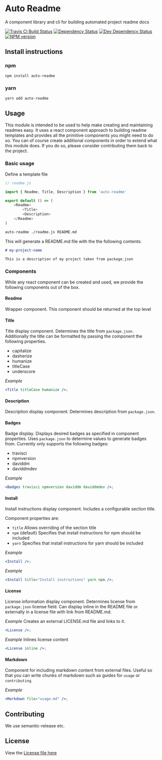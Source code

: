 # Auto Readme

A component library and cli for building automated project readme docs

[![Travis CI Build Status](https://img.shields.io/travis/digitalsadhu/auto-readme/master.svg)](http://travis-ci.org/digitalsadhu/auto-readme "Check this project's build status on TravisCI") [![Dependency Status](https://img.shields.io/david/digitalsadhu/auto-readme.svg)](https://david-dm.org/digitalsadhu/auto-readme "View the status of this project's dependencies on DavidDM") [![Dev Dependency Status](https://img.shields.io/david/dev/digitalsadhu/auto-readme.svg)](https://david-dm.org/digitalsadhu/auto-readme#info=devDependencies "View the status of this project's development dependencies on DavidDM") [![NPM version](https://img.shields.io/npm/v/auto-readme.svg)](https://npmjs.org/package/auto-readme "View this project on NPM")

## Install instructions

### npm

```bash
npm install auto-readme
```

### yarn

```bash
yarn add auto-readme
```

## Usage

This module is intended to be used to help make creating and maintaining readmes easy. It uses a react component approach to building readme templates and provides all the primitive components you might need to do so. You can of course create additional components in order to extend what this module does. If you do so, please consider contributing them back to the project.

### Basic usage

Define a template file

```js
// readme.js

import { Readme, Title, Description } from 'auto-readme'

export default () => (
    <Readme>
        <Title>
        <Description>
    </Readme>
)
```

```bash
auto-readme ./readme.js README.md
```

This will generate a README.md file with the the following contents:

```md
# my-project-name

This is a description of my project taken from package.json
```

### Components

While any react component can be created and used, we provide the following components out of the box.

#### Readme

Wrapper component. This component should be returned at the top level

#### Title

Title display component. Determines the title from `package.json`. Additionally the title can be formatted by passing the component the following properties.

*   capitalize
*   dasherize
*   humanize
*   titleCase
*   underscore

_Example_

```jsx
<Title titleCase humanize />;
```

#### Description

Description display component. Determines description from `package.json`.

#### Badges

Badge display. Displays desired badges as specified in component properties. Uses `package.json` to determine values to generate badges from. Currently only supports the following badges:

*   travisci
*   npmversion
*   daviddm
*   daviddmdev

_Example_

```jsx
<Badges travisci npmversion daviddm daviddmdev />;
```

#### Install

Install instructions display component. Includes a configurable section title.

Component properties are:

*   `title` Allows overriding of the section title
*   `npm` (default) Specifies that install instructions for npm should be included
*   `yarn` Specifies that install instructions for yarn should be included

_Example_

```jsx
<Install />;
```

_Example_

```jsx
<Install title="Install instructions" yarn npm />;
```

#### License

License information display component. Determines license from `package.json` license field. Can display inline in the README file or externally in a license file with link from README.md.

_Example_ Creates an external LICENSE.md file and links to it.

```jsx
<License />;
```

_Example_ Inlines license content

```jsx
<License inline />;
```

#### Markdown

Component for including markdown content from external files. Useful so that you can write chunks of markdown such as guides for `usage` or `contributing`.

_Example_

```jsx
<Markdown file="usage.md" />;
```

## Contributing

We use semantic-release etc.

## License

View the [License file here](LICENSE.md "License file")